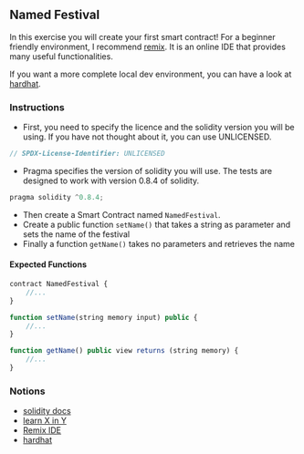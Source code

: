## Named Festival

In this exercise you will create your first smart contract! For a beginner friendly environment, I recommend [remix](https://remix.ethereum.org). It is an online IDE that provides many useful functionalities.

If you want a more complete local dev environment, you can have a look at [hardhat](https://hardhat.org).

### Instructions

- First, you need to specify the licence and the solidity version you will be using. If you have not thought about it, you can use UNLICENSED.

```js
// SPDX-License-Identifier: UNLICENSED
```

- Pragma specifies the version of solidity you will use. The tests are designed to work with version 0.8.4 of solidity.

```js
pragma solidity ^0.8.4;
```

- Then create a Smart Contract named `NamedFestival`.
- Create a public function `setName()` that takes a string as parameter and sets the name of the festival
- Finally a function `getName()` takes no parameters and retrieves the name

#### Expected Functions

```js
contract NamedFestival {
    //...
}

function setName(string memory input) public {
    //...
}

function getName() public view returns (string memory) {
    //...
}
```

### Notions

- [solidity docs](https://docs.soliditylang.org/)
- [learn X in Y](https://learnxinyminutes.com/docs/solidity/)
- [Remix IDE](https://remix.ethereum.org)
- [hardhat](https://hardhat.org)
